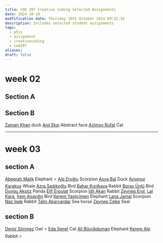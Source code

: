 ```yaml
---
title: COD 207 Creative Coding Selected Assignments
date: 2024-10-10
modfification date: Thursday 10th October 2024 09:32:19
description: Includes selected student assignments
tags:
  - p5js
  - assignment
  - creativecoding
  - cod207
aliases: 
draft: false
---
```

# week 02
## Section A


## Section B
[Zaman Khan](https://openprocessing.org/sketch/2390280) duck
[Anıl Ekşi](https://openprocessing.org/sketch/2388980) Abstract face
[Azimov Rufat](https://openprocessing.org/sketch/2392496) Cat

---

# week 03
## section A
[Abeerah Malik](https://openprocessing.org/sketch/2395025) Elephant ⭐
[Alp Eroğlu](https://openprocessing.org/sketch/2396538) Scorpion
[Asya Bal](https://openprocessing.org/sketch/2395288) Duck
[Ayşenur Karakuş](https://openprocessing.org/sketch/2396292) Whale
[Azra Sadıkoğlu](https://openprocessing.org/sketch/2394680) Bird
[Bahar Kızılkaya](https://openprocessing.org/sketch/2394657) Rabbit
[Boray Ünlü](https://openprocessing.org/sketch/2394693) Bird
[Duygu Aksöz](https://openprocessing.org/sketch/2395000) Panda
[Elif Erpulat](https://openprocessing.org/sketch/2394920) Scorpion
[İdil Akan](https://openprocessing.org/sketch/2394470) Rabbit
[Zeynep Erol](https://openprocessing.org/sketch/2396089), [Lal Kara](https://openprocessing.org/sketch/2396488), [İrem Apaydın](https://openprocessing.org/sketch/2396097) Bird
[Kerem Yaşlıçimen](https://openprocessing.org/sketch/2393097) Elephant
[Lana Jamal](https://openprocessing.org/sketch/2402324) Scorpion
[Naz İpek](https://openprocessing.org/sketch/2396130) Rabbit
[Talin Akarvardar](https://openprocessing.org/sketch/2396598) Sea horse
[Zeynep Cebe](https://openprocessing.org/sketch/2390395) Seal


## section B
[Deniz Sönmez](https://openprocessing.org/sketch/2393640) Owl ⭐️
[Eda Şenel](https://openprocessing.org/sketch/2395833) Cat
[Ali Büyükduman](https://openprocessing.org/sketch/2401621) Elephant
[Kerem Alp](https://openprocessing.org/sketch/2395854) Rabbit ⭐️